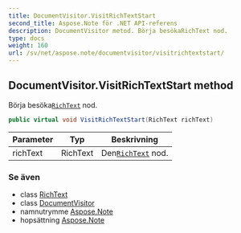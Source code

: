 ```yaml
---
title: DocumentVisitor.VisitRichTextStart
second_title: Aspose.Note för .NET API-referens
description: DocumentVisitor metod. Börja besökaRichText nod.
type: docs
weight: 160
url: /sv/net/aspose.note/documentvisitor/visitrichtextstart/
---
```

## DocumentVisitor.VisitRichTextStart method

Börja besöka[`RichText`](../../richtext/) nod.

```csharp
public virtual void VisitRichTextStart(RichText richText)
```

| Parameter | Typ | Beskrivning |
| --- | --- | --- |
| richText | RichText | Den[`RichText`](../../richtext/) nod. |

### Se även

* class [RichText](../../richtext/)
* class [DocumentVisitor](../)
* namnutrymme [Aspose.Note](../../documentvisitor/)
* hopsättning [Aspose.Note](../../../)


